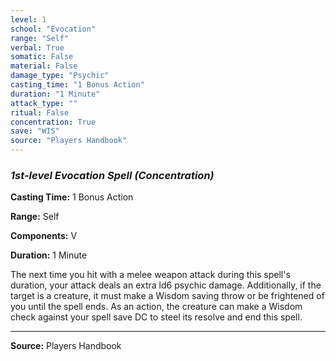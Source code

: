 ```yaml
---
level: 1
school: "Evocation"
range: "Self"
verbal: True
somatic: False
material: False
damage_type: "Psychic"
casting_time: "1 Bonus Action"
duration: "1 Minute"
attack_type: ""
ritual: False
concentration: True
save: "WIS"
source: "Players Handbook"
---
```


### *1st-level Evocation Spell* *(Concentration)*

**Casting Time:** 1 Bonus Action

**Range:** Self

**Components:** V

**Duration:** 1 Minute

The next time you hit with a melee weapon attack during this spell's duration, your attack deals an extra ld6 psychic damage. Additionally, if the target is a creature, it must make a Wisdom saving throw or be frightened of you until the spell ends. As an action, the creature can make a Wisdom check against your spell save DC to steel its resolve and end this spell.

---
**Source:** Players Handbook
